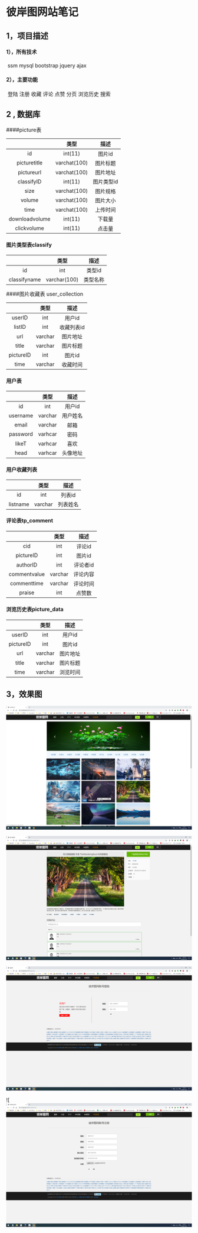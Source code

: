 # 彼岸图网站笔记

## 1，项目描述

#### 1），所有技术

​	ssm  mysql bootstrap jquery ajax

#### 2），主要功能

​	登陆 注册 收藏 评论 点赞 分页 浏览历史 搜索 

## 2 , 数据库

####picture表

|                |     类型     |    描述    |
| :------------: | :----------: | :--------: |
|       id       |   int(11)    |   图片id   |
|  picturetitle  | varchat(100) |  图片标题  |
|   pictureurl   | varchat(100) |  图片地址  |
|   classifyID   |   int(11)    | 图片类型id |
|      size      | varchat(100) |  图片规格  |
|     volume     | varchat(100) |  图片大小  |
|      time      | varchat(100) |  上传时间  |
| downloadvolume |   int(11)    |   下载量   |
|  clickvolume   |   int(11)    |   点击量   |

#### 图片类型表classify

|              |     类型     |   描述   |
| :----------: | :----------: | :------: |
|      id      |     int      |  类型id  |
| classifyname | varchar(100) | 类型名称 |

####图片收藏表 user_collection

|           |  类型   |    描述    |
| :-------: | :-----: | :--------: |
|  userID   |   int   |   用户id   |
|  listID   |   int   | 收藏列表id |
|    url    | varchar |  图片地址  |
|   title   | varchar |  图片标题  |
| pictureID |   int   |   图片id   |
|   time    | varchar |  收藏时间  |

#### 用户表

|          |  类型   |   描述   |
| :------: | :-----: | :------: |
|    id    |   int   |  用户id  |
| username | varchar | 用户姓名 |
|  email   | varchar |   邮箱   |
| password | varhcar |   密码   |
|  likeT   | varhcar |   喜欢   |
|   head   | varhcar | 头像地址 |

#### 用户收藏列表

|          |  类型   |   描述   |
| :------: | :-----: | :------: |
|    id    |   int   |  列表id  |
| listname | varchar | 列表姓名 |

#### 评论表tp_comment

|              |  类型   |   描述   |
| :----------: | :-----: | :------: |
|     cid      |   int   |  评论id  |
|  pictureID   |   int   |  图片id  |
|   authorID   |   int   | 评论者id |
| commentvalue | varchar | 评论内容 |
| commenttime  | varchar | 评论时间 |
|    praise    |   int   |  点赞数  |

#### 浏览历史表picture_data

|           |  类型   |   描述   |
| :-------: | :-----: | :------: |
|  userID   |   int   |  用户id  |
| pictureID |   int   |  图片id  |
|    url    | varchar | 图片地址 |
|   title   | varchar | 图片标题 |
|   time    | varchar | 浏览时间 |

## 3，效果图

![](https://github.com/GZ-153E/SSM-bi-an/blob/master/images/%E6%89%B9%E6%B3%A8%202019-11-21%20111235.png)





![](https://github.com/GZ-153E/SSM-bi-an/blob/master/images/%E6%89%B9%E6%B3%A8%202019-11-21%20111311.png)





![](https://github.com/GZ-153E/SSM-bi-an/blob/master/images/%E6%89%B9%E6%B3%A8%202019-11-21%20111328.png)





![![](https://github.com/GZ-153E/SSM-bi-an/blob/master/images/%E6%89%B9%E6%B3%A8%202019-11-21%20111338.png)



